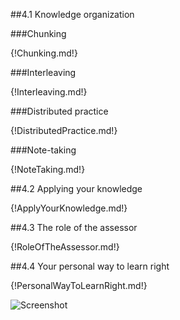 ##4.1 Knowledge organization

###Chunking

{!Chunking.md!}

###Interleaving

{!Interleaving.md!}

###Distributed practice

{!DistributedPractice.md!}

###Note-taking 

{!NoteTaking.md!}

##4.2 Applying your knowledge

{!ApplyYourKnowledge.md!}

##4.3 The role of the assessor

{!RoleOfTheAssessor.md!}

##4.4 Your personal way to learn right

{!PersonalWayToLearnRight.md!}






![Screenshot](https://media.giphy.com/media/ht0h6HnyFdCOA/giphy.gif)
